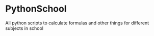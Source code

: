 # PythonSchool
All python scripts to calculate formulas and other things for different subjects in school
